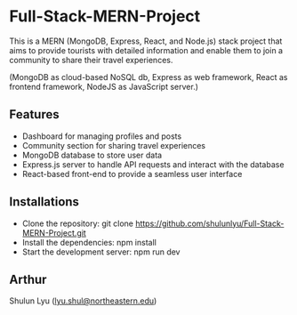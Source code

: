 # Full-Stack-MERN-Project

This is a MERN (MongoDB, Express, React, and Node.js) stack project that aims to provide tourists with detailed information and enable them to join a community to share their travel experiences.

(MongoDB as cloud-based NoSQL db, Express as web framework, React as frontend framework, NodeJS as JavaScript server.)

## Features

- Dashboard for managing profiles and posts
- Community section for sharing travel experiences
- MongoDB database to store user data
- Express.js server to handle API requests and interact with the database
- React-based front-end to provide a seamless user interface

## Installations

- Clone the repository: git clone https://github.com/shulunlyu/Full-Stack-MERN-Project.git
- Install the dependencies: npm install
- Start the development server: npm run dev

## Arthur

Shulun Lyu (lyu.shul@northeastern.edu)

